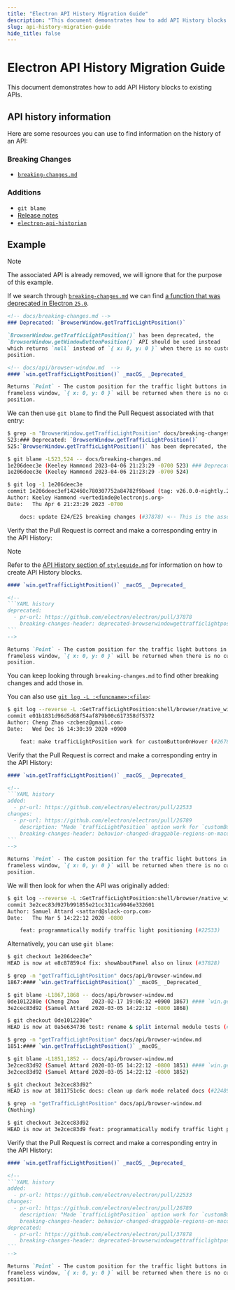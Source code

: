 ```yaml
---
title: "Electron API History Migration Guide"
description: "This document demonstrates how to add API History blocks to existing APIs."
slug: api-history-migration-guide
hide_title: false
---
```


# Electron API History Migration Guide

This document demonstrates how to add API History blocks to existing APIs.

## API history information

Here are some resources you can use to find information on the history of an API:

### Breaking Changes

* [`breaking-changes.md`](latest/breaking-changes.md)

### Additions

* `git blame`
* [Release notes](https://github.com/electron/electron/releases/)
* [`electron-api-historian`](https://github.com/electron/electron-api-historian)

## Example

> [!NOTE]
> The associated API is already removed, we will ignore that for the purpose of
> this example.

If we search through [`breaking-changes.md`](latest/breaking-changes.md) we can find
[a function that was deprecated in Electron `25.0`](latest/breaking-changes.md#deprecated-browserwindowsettrafficlightpositionposition).

```markdown
<!-- docs/breaking-changes.md -->
### Deprecated: `BrowserWindow.getTrafficLightPosition()`

`BrowserWindow.getTrafficLightPosition()` has been deprecated, the
`BrowserWindow.getWindowButtonPosition()` API should be used instead
which returns `null` instead of `{ x: 0, y: 0 }` when there is no custom
position.

<!-- docs/api/browser-window.md  -->
#### `win.getTrafficLightPosition()` _macOS_ _Deprecated_

Returns `Point` - The custom position for the traffic light buttons in
frameless window, `{ x: 0, y: 0 }` will be returned when there is no custom
position.
```

We can then use `git blame` to find the Pull Request associated with that entry:

```bash
$ grep -n "BrowserWindow.getTrafficLightPosition" docs/breaking-changes.md 
523:### Deprecated: `BrowserWindow.getTrafficLightPosition()`
525:`BrowserWindow.getTrafficLightPosition()` has been deprecated, the

$ git blame -L523,524 -- docs/breaking-changes.md
1e206deec3e (Keeley Hammond 2023-04-06 21:23:29 -0700 523) ### Deprecated: `BrowserWindow.getTrafficLightPosition()`
1e206deec3e (Keeley Hammond 2023-04-06 21:23:29 -0700 524)

$ git log -1 1e206deec3e
commit 1e206deec3ef142460c780307752a84782f9baed (tag: v26.0.0-nightly.20230407)
Author: Keeley Hammond <vertedinde@electronjs.org>
Date:   Thu Apr 6 21:23:29 2023 -0700

    docs: update E24/E25 breaking changes (#37878) <-- This is the associated Pull Request
```

Verify that the Pull Request is correct and make a corresponding entry in the
API History:

> [!NOTE]
> Refer to the [API History section of `styleguide.md`](latest/styleguide.md#api-history)
for information on how to create API History blocks.

`````markdown
#### `win.getTrafficLightPosition()` _macOS_ _Deprecated_

<!--
```YAML history
deprecated:
  - pr-url: https://github.com/electron/electron/pull/37878
    breaking-changes-header: deprecated-browserwindowgettrafficlightposition
```
-->

Returns `Point` - The custom position for the traffic light buttons in
frameless window, `{ x: 0, y: 0 }` will be returned when there is no custom
position.
`````

You can keep looking through `breaking-changes.md` to find other breaking changes
and add those in.

You can also use [`git log -L :<funcname>:<file>`](https://git-scm.com/docs/git-log#Documentation/git-log.txt--Lltfuncnamegtltfilegt):

```bash
$ git log --reverse -L :GetTrafficLightPosition:shell/browser/native_window_mac.mm
commit e01b1831d96d5d68f54af879b00c617358df5372
Author: Cheng Zhao <zcbenz@gmail.com>
Date:   Wed Dec 16 14:30:39 2020 +0900

    feat: make trafficLightPosition work for customButtonOnHover (#26789)
```

Verify that the Pull Request is correct and make a corresponding entry in the
API History:

`````markdown
#### `win.getTrafficLightPosition()` _macOS_ _Deprecated_

<!--
```YAML history
added:
  - pr-url: https://github.com/electron/electron/pull/22533
changes:
  - pr-url: https://github.com/electron/electron/pull/26789
    description: "Made `trafficLightPosition` option work for `customButtonOnHover` window."
    breaking-changes-header: behavior-changed-draggable-regions-on-macos
```
-->

Returns `Point` - The custom position for the traffic light buttons in
frameless window, `{ x: 0, y: 0 }` will be returned when there is no custom
position.
`````

We will then look for when the API was originally added:

```bash
$ git log --reverse -L :GetTrafficLightPosition:shell/browser/native_window_mac.mm
commit 3e2cec83d927b991855e21cc311ca9046e332601
Author: Samuel Attard <sattard@slack-corp.com>
Date:   Thu Mar 5 14:22:12 2020 -0800

    feat: programmatically modify traffic light positioning (#22533)
```

Alternatively, you can use `git blame`:

```bash
$ git checkout 1e206deec3e^
HEAD is now at e8c87859c4 fix: showAboutPanel also on linux (#37828)

$ grep -n "getTrafficLightPosition" docs/api/browser-window.md
1867:#### `win.getTrafficLightPosition()` _macOS_ _Deprecated_

$ git blame -L1867,1868 -- docs/api/browser-window.md
0de1012280e (Cheng Zhao    2023-02-17 19:06:32 +0900 1867) #### `win.getTrafficLightPosition()` _macOS_ _Deprecated_
3e2cec83d92 (Samuel Attard 2020-03-05 14:22:12 -0800 1868) 

$ git checkout 0de1012280e^
HEAD is now at 0a5e634736 test: rename & split internal module tests (#37318)

$ grep -n "getTrafficLightPosition" docs/api/browser-window.md 
1851:#### `win.getTrafficLightPosition()` _macOS_

$ git blame -L1851,1852 -- docs/api/browser-window.md
3e2cec83d92 (Samuel Attard 2020-03-05 14:22:12 -0800 1851) #### `win.getTrafficLightPosition()` _macOS_
3e2cec83d92 (Samuel Attard 2020-03-05 14:22:12 -0800 1852)

$ git checkout 3e2cec83d92^
HEAD is now at 1811751c6c docs: clean up dark mode related docs (#22489)

$ grep -n "getTrafficLightPosition" docs/api/browser-window.md
(Nothing)

$ git checkout 3e2cec83d92
HEAD is now at 3e2cec83d9 feat: programmatically modify traffic light positioning (#22533)
```

Verify that the Pull Request is correct and make a corresponding entry in the
API History:

`````markdown
#### `win.getTrafficLightPosition()` _macOS_ _Deprecated_

<!--
```YAML history
added:
  - pr-url: https://github.com/electron/electron/pull/22533
changes:
  - pr-url: https://github.com/electron/electron/pull/26789
    description: "Made `trafficLightPosition` option work for `customButtonOnHover` window."
    breaking-changes-header: behavior-changed-draggable-regions-on-macos
deprecated:
  - pr-url: https://github.com/electron/electron/pull/37878
    breaking-changes-header: deprecated-browserwindowgettrafficlightposition
```
-->

Returns `Point` - The custom position for the traffic light buttons in
frameless window, `{ x: 0, y: 0 }` will be returned when there is no custom
position.
`````
